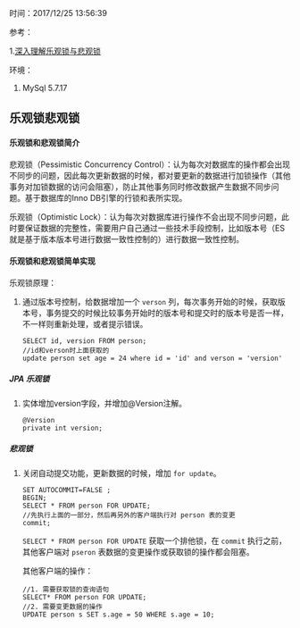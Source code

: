 时间：2017/12/25 13:56:39  

参考： 

1.[深入理解乐观锁与悲观锁](http://www.hollischuang.com/archives/934)

环境：

1.  MySql 5.7.17

## 乐观锁悲观锁

#### 乐观锁和悲观锁简介

悲观锁（Pessimistic Concurrency Control）：认为每次对数据库的操作都会出现不同步的问题，因此每次更新数据的时候，都对要更新的数据进行加锁操作（其他事务对加锁数据的访问会阻塞），防止其他事务同时修改数据产生数据不同步问题。基于数据库的Inno DB引擎的行锁和表所实现。

乐观锁（Optimistic Lock）：认为每次对数据库进行操作不会出现不同步问题，此时要保证数据的完整性，需要用户自己通过一些技术手段控制，比如版本号（ES就是基于版本版本号进行数据一致性控制的）进行数据一致性控制。

#### 乐观锁和悲观锁简单实现 

乐观锁原理：

1. 通过版本号控制，给数据增加一个 `verson` 列，每次事务开始的时候，获取版本号，事务提交的时候比较事务开始时的版本号和提交时的版本号是否一样，不一样则重新处理，或者提示错误。

    ```mysql
    SELECT id, version FROM person;
    //id和verson时上面获取的
    update person set age = 24 where id = 'id' and verson = 'version'  
    ```

##### JPA 乐观锁

1. 实体增加version字段，并增加@Version注解。

    ```mysql
    @Version
    private int version;
    ```

##### 悲观锁

1. 关闭自动提交功能，更新数据的时候，增加 `for update`。

    ```mysql
    SET AUTOCOMMIT=FALSE ;
    BEGIN;
    SELECT * FROM person FOR UPDATE;
    //先执行上面的一部分，然后再另外的客户端执行对 person 表的变更
    commit;
    ```

    `SELECT * FROM person FOR UPDATE` 获取一个排他锁，在 `commit` 执行之前，其他客户端对 `pseron` 表数据的变更操作或获取锁的操作都会阻塞。

	其他客户端的操作：

    ```mysql
    //1. 需要获取锁的查询语句
    SELECT* FROM person FOR UPDATE;
    //2. 需要变更数据的操作
    UPDATE person s SET s.age = 50 WHERE s.age = 10;
    ```

